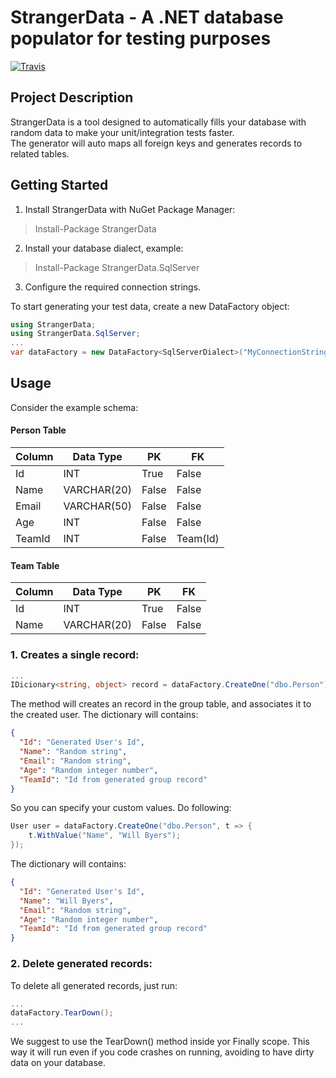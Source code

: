 # StrangerData - A .NET database populator for testing purposes

[![Travis](https://travis-ci.org/stone-pagamentos/StrangerData.svg?branch=master)](https://travis-ci.org/stone-pagamentos/StrangerData)

## Project Description ##
StrangerData is a tool designed to automatically fills your database with random data to make your unit/integration tests faster.  
The generator will auto maps all foreign keys and generates records to related tables.

## Getting Started ##
1. Install StrangerData with NuGet Package Manager:
> Install-Package StrangerData

2. Install your database dialect, example:
> Install-Package StrangerData.SqlServer

3. Configure the required connection strings.

To start generating your test data, create a new DataFactory object:
```csharp
using StrangerData;
using StrangerData.SqlServer;
...
var dataFactory = new DataFactory<SqlServerDialect>("MyConnectionString");
```

## Usage ##

Consider the example schema:

#### Person Table


| Column | Data Type | PK | FK |
| --- | --- | --- | --- |
| Id | INT | True | False |
| Name | VARCHAR(20) | False | False |
| Email | VARCHAR(50) | False | False |
| Age | INT | False | False |
| TeamId | INT | False | Team(Id) |


#### Team Table


| Column | Data Type | PK | FK |
| --- | --- | --- | --- |
| Id | INT | True | False |
| Name | VARCHAR(20) | False | False |


### 1. Creates a single record:
```csharp
...
IDicionary<string, object> record = dataFactory.CreateOne("dbo.Person");
```
The method will creates an record in the group table, and associates it to the created user. The dictionary will contains:
```json
{
  "Id": "Generated User's Id",
  "Name": "Random string",
  "Email": "Random string",
  "Age": "Random integer number",
  "TeamId": "Id from generated group record"
}
```
So you can specify your custom values. Do following:
```csharp
User user = dataFactory.CreateOne("dbo.Person", t => {
    t.WithValue("Name", "Will Byers");
});
```

The dictionary will contains:
```json
{
  "Id": "Generated User's Id",
  "Name": "Will Byers",
  "Email": "Random string",
  "Age": "Random integer number",
  "TeamId": "Id from generated group record"
}
```

### 2. Delete generated records:
To delete all generated records, just run:
```csharp
...
dataFactory.TearDown();
...
```

We suggest to use the TearDown() method inside yor Finally scope. This way it will run even if you code crashes on running, avoiding to have dirty data on your database.
